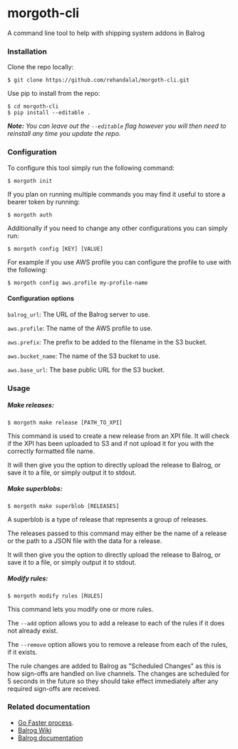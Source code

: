 # morgoth-cli
A command line tool to help with shipping system addons in Balrog

### Installation

Clone the repo locally:

```
$ git clone https://github.com/rehandalal/morgoth-cli.git
```

Use pip to install from the repo:

```
$ cd morgoth-cli
$ pip install --editable .
```

***Note:** You can leave out the `--editable` flag however you will
then need to reinstall any time you update the repo.*

### Configuration

To configure this tool simply run the following command:

```
$ morgoth init
```

If you plan on running multiple commands you may find it useful to
store a bearer token by running:

```
$ morgoth auth
```

Additionally if you need to change any other configurations you
can simply run:

```
$ morgoth config [KEY] [VALUE]
```

For example if you use AWS profile you can configure the profile
to use with the following:

```
$ morgoth config aws.profile my-profile-name
```

#### Configuration options

`balrog_url`: The URL of the Balrog server to use.

`aws.profile`: The name of the AWS profile to use.

`aws.prefix`: The prefix to be added to the filename in the S3 bucket.

`aws.bucket_name`: The name of the S3 bucket to use.

`aws.base_url`: The base public URL for the S3 bucket.


### Usage

##### Make releases:

```
$ morgoth make release [PATH_TO_XPI]
```

This command is used to create a new release from an XPI file. It will 
check if the XPI has been uploaded to S3 and if not upload it for you 
with the correctly formatted file name.

It will then give you the option to directly upload the release to 
Balrog, or save it to a file, or simply output it to stdout.

##### Make superblobs:

```
$ morgoth make superblob [RELEASES] 
```

A superblob is a type of release that represents a group of releases.

The releases passed to this command may either be the name of a release
or the path to a JSON file with the data for a release.

It will then give you the option to directly upload the release to 
Balrog, or save it to a file, or simply output it to stdout.

##### Modify rules:

```
$ morgoth modify rules [RULES]
```

This command lets you modify one or more rules.

The `--add` option allows you to add a release to each of the rules if 
it does not already exist.

The `--remove` option allows you to remove a release from each of the
rules, if it exists.

The rule changes are added to Balrog as "Scheduled Changes" as this is
how sign-offs are handled on live channels. The changes are scheduled
for 5 seconds in the future so they should take effect immediately after
any required sign-offs are received.

### Related documentation

- [Go Faster process](https://wiki.mozilla.org/Firefox/Go_Faster/System_Add-ons/Process).
- [Balrog Wiki](https://wiki.mozilla.org/Balrog)
- [Balrog documentation](https://mozilla-balrog.readthedocs.io/en/latest/index.html)
